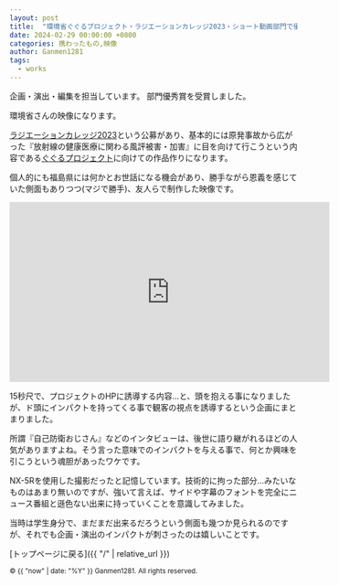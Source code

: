 ```yaml
---
layout: post
title:  "環境省ぐぐるプロジェクト・ラジエーションカレッジ2023・ショート動画部門で優秀賞を受賞しました。"
date: 2024-02-29 00:00:00 +0800
categories: 携わったもの,映像
author: Ganmen1281
tags:
  - works
---
```

企画・演出・編集を担当しています。
部門優秀賞を受賞しました。

<!--description-->

環境省さんの映像になります。

[ラジエーションカレッジ2023]という公募があり、基本的には原発事故から広がった『放射線の健康医療に関わる風評被害・加害』に目を向けて行こうという内容である[ぐぐるプロジェクト]に向けての作品作りになります。

個人的にも福島県には何かとお世話になる機会があり、勝手ながら恩義を感じていた側面もありつつ(マジで勝手)、友人らで制作した映像です。

<iframe width="560" height="315" src="https://www.youtube.com/embed/TzNXZsyN8VI?si=X2WtoFqjf8LR9xka" title="YouTube video player" frameborder="0" allow="accelerometer; autoplay; clipboard-write; encrypted-media; gyroscope; picture-in-picture; web-share" referrerpolicy="strict-origin-when-cross-origin" allowfullscreen></iframe>

15秒尺で、プロジェクトのHPに誘導する内容...と、頭を抱える事になりましたが、ド頭にインパクトを持ってくる事で観客の視点を誘導するという企画にまとまりました。

所謂『自己防衛おじさん』などのインタビューは、後世に語り継がれるほどの人気がありますよね。そう言った意味でのインパクトを与える事で、何とか興味を引こうという魂胆があったワケです。

NX-5Rを使用した撮影だったと記憶しています。技術的に拘った部分...みたいなものはあまり無いのですが、強いて言えば、サイドや字幕のフォントを完全にニュース番組と遜色ない出来に持っていくことを意識してみました。

当時は学生身分で、まだまだ出来るだろうという側面も幾つか見られるのですが、それでも企画・演出のインパクトが刺さったのは嬉しいことです。

 [トップページに戻る]({{ "/" | relative_url }})

[ラジエーションカレッジ2023]: https://www.env.go.jp/chemi/rhm/portal/communicate/college/r5.html
[ぐぐるプロジェクト]:   https://www.env.go.jp/chemi/rhm/portal/communicate/
[jekyll-talk]: https://talk.jekyllrb.com/

<p><small>&copy; {{ "now" | date: "%Y" }} Ganmen1281. All rights reserved.</small></p>